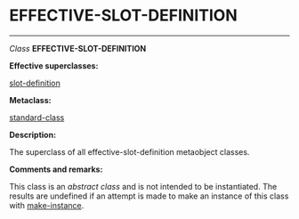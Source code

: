 EFFECTIVE-SLOT-DEFINITION
=========================

------------------------------------------------------------------------

*Class* **EFFECTIVE-SLOT-DEFINITION**

**Effective superclasses:**

[slot-definition](/docs/meta-object-protocol/class-slot-definition)

**Metaclass:**

[standard-class](/docs/meta-object-protocol/class-standard-class)

**Description:**

The superclass of all effective-slot-definition metaobject classes.

**Comments and remarks:**

This class is an *abstract class* and is not intended to be instantiated. The results are undefined if an attempt is made to make an instance of this class with [make-instance](/docs/meta-object-protocol/make-instance).
